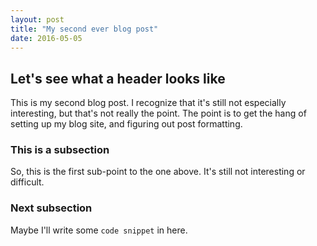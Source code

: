 ```yaml
---
layout: post
title: "My second ever blog post"
date: 2016-05-05
---
```

Let's see what a header looks like
----------------------------------
This is my second blog post. I recognize that it's still not especially interesting, but that's not really the point. The point is to get the hang of setting up my blog site, and figuring out post formatting. 

### This is a subsection

So, this is the first sub-point to the one above. It's still not interesting or difficult.

### Next subsection
Maybe I'll write some `code snippet` in here. 